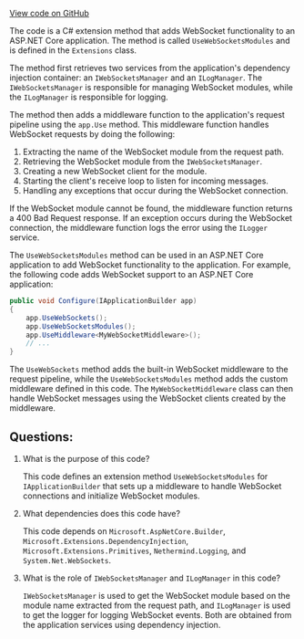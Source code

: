 [View code on GitHub](https://github.com/NethermindEth/nethermind/src/Nethermind/Nethermind.Sockets/Extensions.cs)

The code is a C# extension method that adds WebSocket functionality to an ASP.NET Core application. The method is called `UseWebSocketsModules` and is defined in the `Extensions` class. 

The method first retrieves two services from the application's dependency injection container: an `IWebSocketsManager` and an `ILogManager`. The `IWebSocketsManager` is responsible for managing WebSocket modules, while the `ILogManager` is responsible for logging. 

The method then adds a middleware function to the application's request pipeline using the `app.Use` method. This middleware function handles WebSocket requests by doing the following:

1. Extracting the name of the WebSocket module from the request path.
2. Retrieving the WebSocket module from the `IWebSocketsManager`.
3. Creating a new WebSocket client for the module.
4. Starting the client's receive loop to listen for incoming messages.
5. Handling any exceptions that occur during the WebSocket connection.

If the WebSocket module cannot be found, the middleware function returns a 400 Bad Request response. If an exception occurs during the WebSocket connection, the middleware function logs the error using the `ILogger` service.

The `UseWebSocketsModules` method can be used in an ASP.NET Core application to add WebSocket functionality to the application. For example, the following code adds WebSocket support to an ASP.NET Core application:

```csharp
public void Configure(IApplicationBuilder app)
{
    app.UseWebSockets();
    app.UseWebSocketsModules();
    app.UseMiddleware<MyWebSocketMiddleware>();
    // ...
}
```

The `UseWebSockets` method adds the built-in WebSocket middleware to the request pipeline, while the `UseWebSocketsModules` method adds the custom middleware defined in this code. The `MyWebSocketMiddleware` class can then handle WebSocket messages using the WebSocket clients created by the middleware.
## Questions: 
 1. What is the purpose of this code?
    
    This code defines an extension method `UseWebSocketsModules` for `IApplicationBuilder` that sets up a middleware to handle WebSocket connections and initialize WebSocket modules.

2. What dependencies does this code have?
    
    This code depends on `Microsoft.AspNetCore.Builder`, `Microsoft.Extensions.DependencyInjection`, `Microsoft.Extensions.Primitives`, `Nethermind.Logging`, and `System.Net.WebSockets`.

3. What is the role of `IWebSocketsManager` and `ILogManager` in this code?
    
    `IWebSocketsManager` is used to get the WebSocket module based on the module name extracted from the request path, and `ILogManager` is used to get the logger for logging WebSocket events. Both are obtained from the application services using dependency injection.